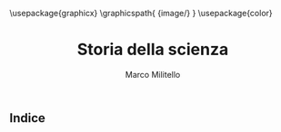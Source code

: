 ---
documentclass: article
fontsize: 12pt

header-includes: |
    \usepackage{graphicx}
    \graphicspath{ {image/} }
    \usepackage{color}

title: Storia della scienza
date: 
author: Marco Militello

geometry:
    - a4paper
    - right=1cm
    - left=1cm
    - top=2.5cm
    - bottom=2cm

toc: true
toc-title: Indice
---